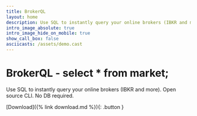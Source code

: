 ```yaml
---
title: BrokerQL
layout: home
description: Use SQL to instantly query your online brokers (IBKR and more). Open source CLI. No DB required.
intro_image_absolute: true
intro_image_hide_on_mobile: true
show_call_box: false
asciicasts: /assets/demo.cast
---
```


# BrokerQL - <span class="strapline">select * from market;</span>

Use SQL to instantly query your online brokers (IBKR and more). Open source CLI. No DB required.

[Download]({% link download.md %}){: .button }
